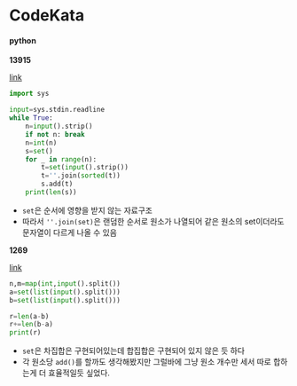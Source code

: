 # CodeKata

#### python

<b>13915</b>

[link](https://www.acmicpc.net/problem/13915)

```python
import sys

input=sys.stdin.readline
while True:
    n=input().strip()
    if not n: break
    n=int(n)
    s=set()
    for _ in range(n):
        t=set(input().strip())
        t=''.join(sorted(t))
        s.add(t)
    print(len(s))
```
- `set`은 순서에 영향을 받지 않는 자료구조
- 따라서 `''.join(set)`은 랜덤한 순서로 원소가 나열되어 같은 원소의 set이더라도 문자열이 다르게 나올 수 있음

<b>1269</b>

[link](https://www.acmicpc.net/problem/1269)

```python
n,m=map(int,input().split())
a=set(list(input().split()))
b=set(list(input().split()))

r=len(a-b)
r+=len(b-a)
print(r)
```
- `set`은 차집합은 구현되어있는데 합집합은 구현되어 있지 않은 듯 하다
- 각 원소당 `add()`를 할까도 생각해봤지만 그럴바에 그냥 원소 개수만 세서 따로 합하는게 더 효율적일듯 싶었다. 